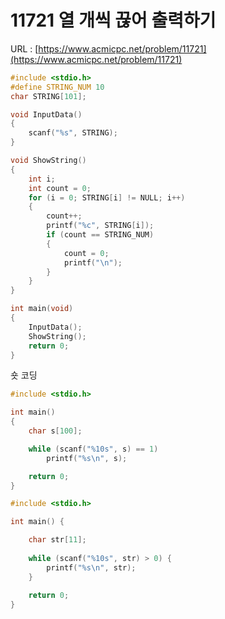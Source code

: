 # 11721 열 개씩 끊어 출력하기

URL : [https://www.acmicpc.net/problem/11721](https://www.acmicpc.net/problem/11721)

```c
#include <stdio.h>
#define STRING_NUM 10
char STRING[101];

void InputData()
{
	scanf("%s", STRING);
}

void ShowString()
{
	int i;
	int count = 0;
	for (i = 0; STRING[i] != NULL; i++)
	{
		count++;
		printf("%c", STRING[i]);
		if (count == STRING_NUM)
		{
			count = 0;
			printf("\n");
		}
	}
}

int main(void)
{
	InputData();
	ShowString();
	return 0;
}
```

숏 코딩

```c
#include <stdio.h>

int main()
{
	char s[100];

	while (scanf("%10s", s) == 1)
		printf("%s\n", s);

	return 0;
}
```

```c
#include <stdio.h>

int main() {

	char str[11];
	
	while (scanf("%10s", str) > 0) {
		printf("%s\n", str);
	}
	
	return 0;
}
```